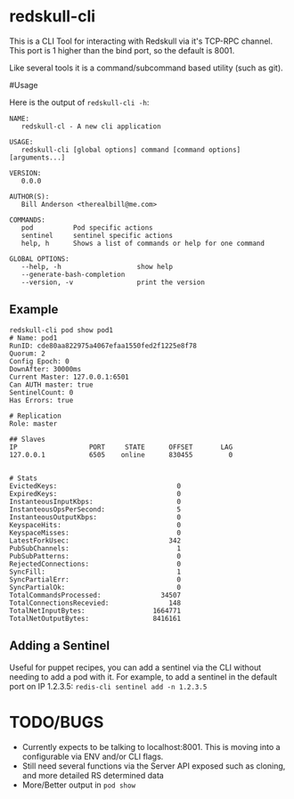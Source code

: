 # redskull-cli
This is a CLI Tool for interacting with Redskull via it's TCP-RPC channel. This
port is 1 higher than the bind port, so the default is 8001.

Like several tools it is a command/subcommand based utility (such as git).


#Usage

Here is the output of `redskull-cli -h`:

```
NAME:
   redskull-cl - A new cli application

USAGE:
   redskull-cli [global options] command [command options] [arguments...]

VERSION:
   0.0.0

AUTHOR(S): 
   Bill Anderson <therealbill@me.com> 
   
COMMANDS:
   pod          Pod specific actions
   sentinel     sentinel specific actions
   help, h      Shows a list of commands or help for one command
   
GLOBAL OPTIONS:
   --help, -h                   show help
   --generate-bash-completion
   --version, -v                print the version
```   

## Example

```shell
redskull-cli pod show pod1
# Name: pod1
RunID: cde80aa822975a4067efaa1550fed2f1225e8f78
Quorum: 2
Config Epoch: 0
DownAfter: 30000ms
Current Master: 127.0.0.1:6501
Can AUTH master: true
SentinelCount: 0
Has Errors: true

# Replication
Role: master

## Slaves
IP                  PORT     STATE      OFFSET       LAG
127.0.0.1           6505    online      830455         0


# Stats
EvictedKeys:                              0
ExpiredKeys:                              0
InstanteousInputKbps:                     0
InstanteousOpsPerSecond:                  5
InstanteousOutputKbps:                    0
KeyspaceHits:                             0
KeyspaceMisses:                           0
LatestForkUsec:                         342
PubSubChannels:                           1
PubSubPatterns:                           0
RejectedConnections:                      0
SyncFill:                                 1
SyncPartialErr:                           0
SyncPartialOk:                            0
TotalCommandsProcessed:               34507
TotalConnectionsRecevied:               148
TotalNetInputBytes:                 1664771
TotalNetOutputBytes:                8416161
```


## Adding a Sentinel

Useful for puppet recipes, you can add a sentinel via the CLI without needing
to add a pod with it. For example, to add a sentinel in the default port on IP
1.2.3.5: `redis-cli sentinel add -n 1.2.3.5`

# TODO/BUGS
 * Currently expects to be talking to localhost:8001. This is moving into a
configurable via ENV and/or CLI flags.
 * Still need several functions via the Server API exposed such as cloning, and more detailed RS determined data
 * More/Better output in `pod show`
